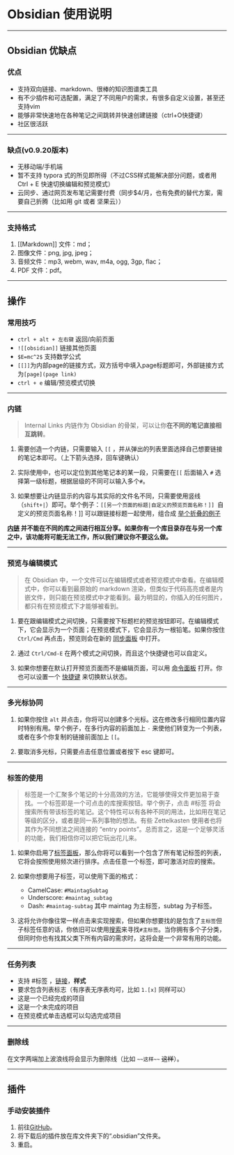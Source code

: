 # Obsidian 使用说明
---
## Obsidian 优缺点

### 优点
- 支持双向链接、markdown、很棒的知识图谱类工具
- 有不少插件和可选配置，满足了不同用户的需求，有很多自定义设置，甚至还支持vim
- 能够非常快速地在各种笔记之间跳转并快速创建链接（ctrl+O快捷键）
- 社区很活跃

---
### 缺点(v0.9.20版本)
- 无移动端/手机端
- 暂不支持 typora 式的所见即所得（不过CSS样式能解决部分问题，或者用Ctrl + E 快速切换编辑和预览模式）
- 云同步、通过网页发布笔记需要付费（同步$4/月，也有免费的替代方案，需要自己折腾（比如用 git 或者 坚果云））

---

### 支持格式
1. [[Markdown]] 文件：md；
2. 图像文件：png, jpg, jpeg；
3. 音频文件：mp3, webm, wav, m4a, ogg, 3gp, flac；
4. PDF 文件：pdf。

---
## 操作

### 常用技巧
- `ctrl + alt + 左右键` 返回/向前页面
- `![[obsidian]]` 链接其他页面
- `$E=mc^2$` 支持数学公式
- `[[]]`为内部page的链接方式，双方括号中填入page标题即可，外部链接方式为`[page](page link)`
- `ctrl + e` 编辑/预览模式切换

---

### 内链
> Internal Links 内链作为 Obsidian 的骨架，可以让你**在不同的笔记直接相互跳转**。
  
1. 需要创造一个内链，只需要输入 `[[` ，并从弹出的列表里面选择自己想要链接的笔记本即可。（上下箭头选择，回车键确认）
 
2. 实际使用中，也可以定位到其他笔记本的某一段，只需要在`[[` 后面输入 `#` 选择第一级标题，根据层级的不同可以输入多个`#`。

3. 如果想要让内链显示的内容与其实际的文件名不同，只需要使用竖线（`shift+|`）即可。举个例子：`[[另一个页面的标题|自定义的预览页面名称！]] `自定义的预览页面名称！]] 可以跟链接标题一起使用，组合成 [举个折叠的例子](https://jackiegeek.gitee.io/obsidian-docs/zh/How%20to/折叠/#举个例子)

**[内链](https://jackiegeek.gitee.io/obsidian-docs/zh/How%20to/内链/) 并不能在不同的库之间进行相互分享。如果你有一个库目录存在与另一个库之中，该功能将可能无法工作，所以我们建议你不要这么做。**

---

### 预览与编辑模式

> 在 Obsidian 中，一个文件可以在编辑模式或者预览模式中查看。在编辑模式中，你可以看到最原始的 markdown 渲染，但类似于代码高亮或者是内嵌文件，则只能在预览模式中才能看到。最为明显的，你插入的任何图片，都只有在预览模式下才能够被看到。

1. 要在跟编辑模式之间切换，只需要按下标题栏的预览按钮即可。在编辑模式下，它会显示为一个页面；在预览模式下，它会显示为一根铅笔。如果你按住 `Ctrl/Cmd` 再点击，预览则会在新的 [同步面板](https://jackiegeek.gitee.io/obsidian-docs/zh/How%20to/同步面板/) 中打开。

2. 通过 `Ctrl/Cmd-E` 在两个模式之间切换，而且这个快捷键也可以自定义。

3. 如果你想要在默认打开预览页面而不是编辑页面，可以用 [命令面板](https://jackiegeek.gitee.io/obsidian-docs/zh/插件/命令面板/) 打开。你也可以设置一个 [快捷键](https://jackiegeek.gitee.io/obsidian-docs/zh/How%20to/快捷键/) 来切换默认状态。

---

### 多光标协同

1. 如果你按住 `alt` 并点击，你将可以创建多个光标。这在修改多行相同位置内容时特别有用。举个例子，在多行内容的前面加上 `-` 来使他们转变为一个列表，或者在多个你复制的链接前面加上 `[[`。

2. 要取消多光标，只需要点击任意位置或者按下 esc 键即可。

--------------------------------------------------------------------------------
### 标签的使用

> 标签是一个汇聚多个笔记的十分高效的方法，它能够使得文件更加易于查找。一个标签即是一个可点击的库搜索按钮。举个例子，点击 #标签 将会搜索所有带该标签的笔记。这个特性可以有各种不同的用法，比如用在笔记等级的区分，或者是同一系列事物的想法。有些 Zettelkasten 使用者也将其作为不同想法之间连接的 “entry points”。总而言之，这是一个足够灵活的功能，我们相信你可以把它玩出花儿来。

1. 如果你启用了[标签面板](https://jackiegeek.gitee.io/obsidian-docs/zh/插件/标签面板/)，那么你将可以看到一个包含了所有笔记标签的列表，它将会按照使用频次进行排序。点击任意一个标签，即可激活对应的搜索。

2. 如果你想要用子标签，可以使用下面的格式：
    - CamelCase: `#MaintagSubtag`
    - Underscore: `#maintag_subtag`
    - Dash: `#maintag-subtag`
其中 maintag 为主标签，subtag 为子标签。

3. 这将允许你像往常一样点击来实现搜索，但如果你想要找的是包含了`主标签`但子标签任意的话，你依旧可以使用[搜索](https://jackiegeek.gitee.io/obsidian-docs/zh/插件/搜索/)来寻找`#主标签`。当你拥有多个子分类，但同时你也有找其父类下所有内容的需求时，这将会是一个非常有用的功能。

---

### 任务列表

- 支持 #标签 ，[链接](https://jackiegeek.gitee.io/obsidian-docs/zh/How%20to/格式化你的笔记/)，**样式**
- 要求包含列表标志（有序表无序表均可，比如 `1.[x]` 同样可以）
- 这是一个已经完成的项目
- 这是一个未完成的项目
- 在预览模式单击选框可以勾选完成项目

---

### 删除线

在文字两端加上波浪线将会显示为删除线（比如 `~~这样~~`  ~~这样~~）。

---
## 插件

### 手动安装插件

1. 前往[GitHub](https://github.com/search?q=obsidian+plugin)。
2. 将下载后的插件放在库文件夹下的“.obsidian”文件夹。
3. 重启。